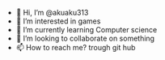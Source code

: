 - 👋 Hi, I’m @akuaku313
- 👀 I’m interested in games
- 🌱 I’m currently learning Computer science
- 💞️ I’m looking to collaborate on something
- 📫 How to reach me? trough git hub

<!---
akuaku313/akuaku313 is a ✨ special ✨ repository because its `README.md` (this file) appears on your GitHub profile.
You can click the Preview link to take a look at your changes.
--->
